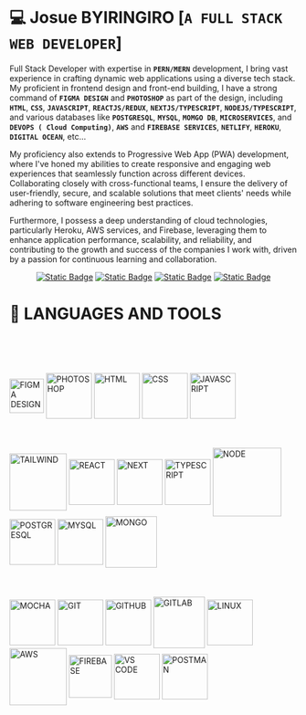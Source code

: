 # :computer: Josue BYIRINGIRO [**`A FULL STACK WEB DEVELOPER`**]

Full Stack Developer with expertise in **`PERN/MERN`** development, I bring vast experience in crafting dynamic web applications using a diverse tech stack. My proficient in frontend design and front-end building, I have a strong command of  **`FIGMA DESIGN`** and  **`PHOTOSHOP`** as part of the design, including  **`HTML`**,  **`CSS`**,  **`JAVASCRIPT`**,  **`REACTJS/REDUX`**,  **`NEXTJS/TYPESCRIPT`**,  **`NODEJS/TYPESCRIPT`**, and various databases like   **`POSTGRESQL`**,  **`MYSQL`**,  **`MOMGO DB`**,  **`MICROSERVICES`**, and  **`DEVOPS ( Cloud Computing)`**,  **`AWS`** and  **`FIREBASE SERVICES`**,  **`NETLIFY`**,  **`HEROKU`**,  **`DIGITAL OCEAN`**, etc...

My proficiency also extends to Progressive Web App (PWA) development, where I've honed my abilities to create responsive and engaging web experiences that seamlessly function across different devices. Collaborating closely with cross-functional teams, I ensure the delivery of user-friendly, secure, and scalable solutions that meet clients' needs while adhering to software engineering best practices.

Furthermore, I possess a deep understanding of cloud technologies, particularly Heroku, AWS services, and Firebase, leveraging them to enhance application performance, scalability, and reliability, and contributing to the growth and success of the companies I work with, driven by a passion for continuous learning and collaboration.

  <p align="center">
      <a href="https://www.linkedin.com/in/josue-byiringiro/"><img alt="Static Badge" src="https://img.shields.io/badge/LinkedIn-blue"></a>
      <a href="k.joshua855@gmail.com"><img alt="Static Badge" src="https://img.shields.io/badge/G-Email-red"></a>
      <a href="https://www.hackerrank.com/certificates/10ef80b2dc3d"><img alt="Static Badge" src="https://img.shields.io/badge/HackerRank-blackgreen"></a>
      <a href="https://codepen.io/key-joshua"><img alt="Static Badge" src="https://img.shields.io/badge/Codepen-gray"></a>
   </p>

# 🧰 LANGUAGES AND TOOLS
<br />
<br />
<br />
<br />
<img align="center" alt="FIGMA DESIGN" width="60px" src="https://github.com/key-joshua/key-joshua/assets/38179232/50e1b6c7-7424-4b33-a516-70789c443446" />
<img align="center" alt="PHOTOSHOP" width="80px" src="https://github.com/key-joshua/key-joshua/assets/38179232/27579f93-efe8-43a4-b6f5-f5f61a60a0d5" />
<img align="center" alt="HTML" width="80px" src="https://github.com/key-joshua/key-joshua/assets/38179232/af18923c-d40a-4814-bfe8-fa122bc5d247" />
<img align="center" alt="CSS" width="80px" src="https://github.com/key-joshua/key-joshua/assets/38179232/24691170-287e-4ba0-9fad-a9bd4b23c3ee" />
<img align="center" alt="JAVASCRIPT" width="80px" src="https://github.com/key-joshua/key-joshua/assets/38179232/577df20e-acea-4541-862b-000aae8ba0e3" />
<br />
<br />
<br />
<br />
<img align="center" alt="TAILWIND" width="100px" src="https://github.com/key-joshua/key-joshua/assets/38179232/fecfff89-4f1c-42dd-b751-e7eafdbdd83a" />
<img align="center" alt="REACT" width="80px" src="https://github.com/key-joshua/key-joshua/assets/38179232/96560434-1be8-4f6e-b6cb-3020aeda5b0f" />
<img align="center" alt="NEXT" width="80px" src="https://github.com/key-joshua/key-joshua/assets/38179232/db06a6e3-7860-4b94-a750-8c02dd3c9b0b" />
<img align="center" alt="TYPESCRIPT" width="80px" src="https://github.com/key-joshua/key-joshua/assets/38179232/875df88b-f406-4366-9afb-4735f0694ef7" />
<img align="center" alt="NODE" width="120px" src="https://github.com/key-joshua/key-joshua/assets/38179232/22001ba4-3230-47d5-b478-dcf46e950e0d" />
<img align="center" alt="POSTGRESQL" width="80px" src="https://github.com/key-joshua/key-joshua/assets/38179232/77a70995-010e-49cd-b325-868d7ef5584a" />
<img align="center" alt="MYSQL" width="80px" src="https://github.com/key-joshua/key-joshua/assets/38179232/0913cb54-7f03-43de-965e-c047fb90cd51" />
<img align="center" alt="MONGO" width="90px" src="https://github.com/key-joshua/key-joshua/assets/38179232/02a8c634-7f64-4db2-8215-215f0da9d4d6" />
<br />
<br />
<br />
<br />
<img align="center" alt="MOCHA" width="80px" src="https://github.com/key-joshua/key-joshua/assets/38179232/f1bc4592-8577-481d-b510-5165b835022e" />
<img align="center" alt="GIT" width="80px" src="https://github.com/key-joshua/key-joshua/assets/38179232/98c34fba-8675-4491-b4ed-c7ddefafee3b" />
<img align="center" alt="GITHUB" width="80px" src="https://github.com/key-joshua/key-joshua/assets/38179232/09218d40-7525-425c-844f-c5fce3e9b6a3" />
<img align="center" alt="GITLAB" width="90px" src="https://github.com/key-joshua/key-joshua/assets/38179232/905776b5-b652-4911-bfa4-b307d5026b0c" />
<img align="center" alt="LINUX" width="80px" src="https://github.com/key-joshua/key-joshua/assets/38179232/b2b1683a-05c7-4197-b9ea-67a86f8e92de" />
<img align="center" alt="AWS" width="100px" src="https://github.com/key-joshua/key-joshua/assets/38179232/4676297c-0441-4f40-8c12-cf794122e272" />
<img align="center" alt="FIREBASE" width="75px" src="https://github.com/key-joshua/key-joshua/assets/38179232/56c1158e-566b-457a-a7e7-d22f38c556f7" />
<img align="center" alt="VS CODE" width="80px" src="https://github.com/key-joshua/key-joshua/assets/38179232/7eebe8da-2c20-47cf-8a82-030f70e3bbe9" />
<img align="center" alt="POSTMAN" width="80px" src="https://github.com/key-joshua/key-joshua/assets/38179232/d34b1446-af0c-4640-b390-738b55e07b44" />
<br />
<br />
<br />
<br />









